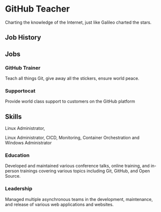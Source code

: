 # GitHub Teacher

Charting the knowledge of the Internet, just like Galileo charted the stars.

## Job History

## Jobs


### GitHub Trainer

Teach all things Git, give away all the stickers, ensure world peace.

### Supportocat

Provide world class support to customers on the GitHub platform

## Skills
Linux Administrator, 

Linux Administrator, CICD, Monitoring, Container Orchestration and Windows Administrator


### Education

Developed and maintained various conference talks, online training, and in-person trainings covering various topics including Git, GitHub, and Open Source.

### Leadership

Managed multiple asynchronous teams in the development, maintenance, and release of various web applications and websites.
